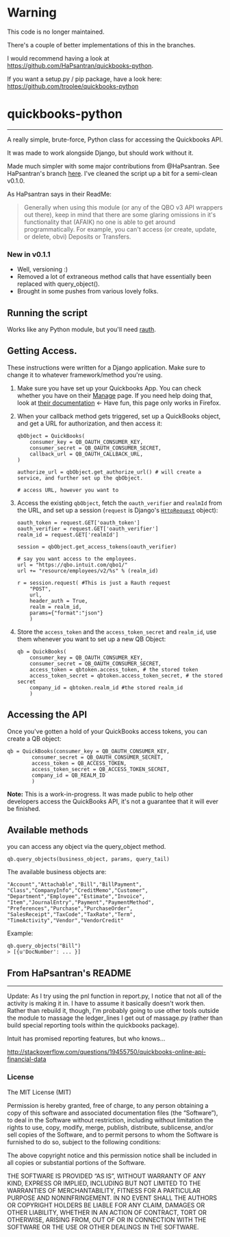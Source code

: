# Warning

This code is no longer maintained. 

There's a couple of better implementations of this in the branches. 

I would recommend having a look at https://github.com/HaPsantran/quickbooks-python.

If you want a setup.py / pip package, have a look here: https://github.com/troolee/quickbooks-python

# quickbooks-python
-------------------

A really simple, brute-force, Python class for accessing the Quickbooks API.

It was made to work alongside Django, but should work without it.

Made much simpler with some major contributions from @HaPsantran. See HaPsantran's branch [here](https://github.com/HaPsantran/quickbooks-python). I've cleaned the script up a bit for a semi-clean v0.1.0.

As HaPsantran says in their ReadMe:

>Generally when using this module (or any of the QBO v3 API wrappers out there), keep in mind that there are some glaring omissions in it's functionality that (AFAIK) no one is able to get around programmatically. For example, you can't access (or create, update, or delete, obvi) Deposits or Transfers.

### New in v0.1.1

* Well, versioning :)
* Removed a lot of extraneous method calls that have essentially been replaced with query_object().
* Brought in some pushes from various lovely folks.

## Running the script

Works like any Python module, but you'll need [rauth](http://rauth.readthedocs.org/en/latest/). 

## Getting Access.

These instructions were written for a Django application. Make sure to change it to whatever framework/method you're using. 

1. Make sure you have set up your Quickbooks App. You can check whether you have on their [Manage](https://developer.intuit.com/Application/List) page. If you need help doing that, look at [their documentation](https://developer.intuit.com/docs/0025_quickbooksapi/0010_getting_started/0020_connect/0010_from_within_your_app#Implement_the_OAuth_Authorization_Workflow) <- Have fun, this page only works in Firefox. 

2. When your callback method gets triggered, set up a QuickBooks object, and get a URL for authorization, and then access it:
    ```
    qbObject = QuickBooks(
        consumer_key = QB_OAUTH_CONSUMER_KEY,
        consumer_secret = QB_OAUTH_CONSUMER_SECRET,
        callback_url = QB_OAUTH_CALLBACK_URL,
    )

    authorize_url = qbObject.get_authorize_url() # will create a service, and further set up the qbObject.

    # access URL, however you want to
    ```
3. Access the existing `qbObject`, fetch the `oauth_verifier` and `realmId` from the URL, and set up a session (`request` is Django's [`HttpRequest`](https://docs.djangoproject.com/en/dev/ref/request-response/) object):
    ```
    oauth_token = request.GET['oauth_token']
    oauth_verifier = request.GET['oauth_verifier']
    realm_id = request.GET['realmId']

    session = qbObject.get_access_tokens(oauth_verifier)

    # say you want access to the employees.
    url = "https://qbo.intuit.com/qbo1/"
    url += "resource/employees/v2/%s" % (realm_id)

    r = session.request( #This is just a Rauth request
        "POST", 
        url, 
        header_auth = True, 
        realm = realm_id, 
        params={"format":"json"}
        ) 
    ```
4. Store the `access_token` and the `access_token_secret` and `realm_id`, use them whenever you want to set up a new QB Object:

    ```
    qb = QuickBooks(
        consumer_key = QB_OAUTH_CONSUMER_KEY, 
        consumer_secret = QB_OAUTH_CONSUMER_SECRET,
        access_token = qbtoken.access_token, # the stored token
        access_token_secret = qbtoken.access_token_secret, # the stored secret
        company_id = qbtoken.realm_id #the stored realm_id
        )
    ```
## Accessing the API

Once you've gotten a hold of your QuickBooks access tokens, you can create a QB object:

    qb = QuickBooks(consumer_key = QB_OAUTH_CONSUMER_KEY, 
            consumer_secret = QB_OAUTH_CONSUMER_SECRET,
            access_token = QB_ACCESS_TOKEN, 
            access_token_secret = QB_ACCESS_TOKEN_SECRET,
            company_id = QB_REALM_ID
            )

__Note:__ This is a work-in-progress. It was made public to help other developers access the QuickBooks API, it's not a guarantee that it will ever be finished.

## Available methods

you can access any object via the query_object method.

    qb.query_objects(business_object, params, query_tail)

The available business objects are:

    "Account","Attachable","Bill","BillPayment",
    "Class","CompanyInfo","CreditMemo","Customer",
    "Department","Employee","Estimate","Invoice",
    "Item","JournalEntry","Payment","PaymentMethod",
    "Preferences","Purchase","PurchaseOrder",
    "SalesReceipt","TaxCode","TaxRate","Term",
    "TimeActivity","Vendor","VendorCredit"

Example:

    qb.query_objects("Bill")
    > [{u'DocNumber': ... }]



## From HaPsantran's README
------------------

Update: As I try using the pnl function in report.py, I notice that not all of the activity is making it in. I have to assume it basically doesn't work then. Rather than rebuild it, though, I'm probably going to use other tools outside the  module to massage the ledger_lines I get out of massage.py (rather than build special reporting tools within the quickbooks package).

Intuit has promised reporting features, but who knows...

http://stackoverflow.com/questions/19455750/quickbooks-online-api-financial-data

### License

The MIT License (MIT)

Permission is hereby granted, free of charge, to any person obtaining a copy of this software and associated documentation files (the “Software”), to deal in the Software without restriction, including without limitation the rights to use, copy, modify, merge, publish, distribute, sublicense, and/or sell copies of the Software, and to permit persons to whom the Software is furnished to do so, subject to the following conditions:

The above copyright notice and this permission notice shall be included in all copies or substantial portions of the Software.

THE SOFTWARE IS PROVIDED “AS IS”, WITHOUT WARRANTY OF ANY KIND, EXPRESS OR IMPLIED, INCLUDING BUT NOT LIMITED TO THE WARRANTIES OF MERCHANTABILITY, FITNESS FOR A PARTICULAR PURPOSE AND NONINFRINGEMENT. IN NO EVENT SHALL THE AUTHORS OR COPYRIGHT HOLDERS BE LIABLE FOR ANY CLAIM, DAMAGES OR OTHER LIABILITY, WHETHER IN AN ACTION OF CONTRACT, TORT OR OTHERWISE, ARISING FROM, OUT OF OR IN CONNECTION WITH THE SOFTWARE OR THE USE OR OTHER DEALINGS IN THE SOFTWARE.
